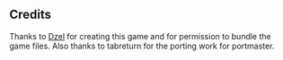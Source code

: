 ## Credits

Thanks to [Dzel](https://dazel.itch.io/gumgem/) for creating this game and for permission to bundle the game files.  Also thanks to tabreturn for the porting work for portmaster.

